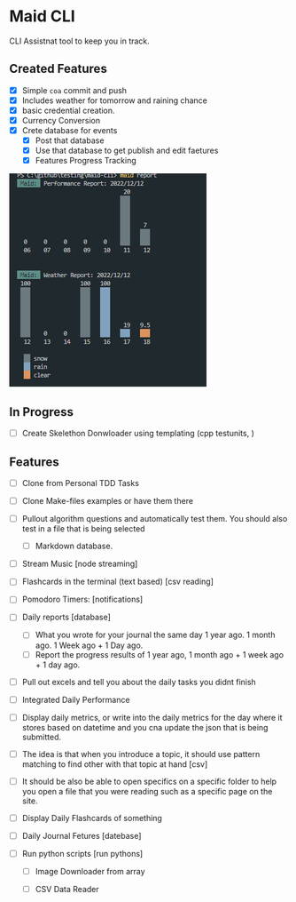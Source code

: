 # Maid CLI

CLI Assistnat tool to keep you in track.


## Created Features

- [x] Simple `coa` commit and push
- [x] Includes weather for tomorrow and raining chance
- [x] basic credential creation.
- [x] Currency Conversion
- [x] Crete database for events
  - [x] Post that database
  - [x] Use that database to get publish and edit faetures
  - [x] Features Progress Tracking

![](./img/2022-12-12-17-14-57.png)

## In Progress

- [ ] Create Skelethon Donwloader using templating (cpp testunits, ) 

## Features

- [ ] Clone from Personal TDD Tasks
- [ ] Clone Make-files examples or have them there


- [ ] Pullout algorithm questions and automatically test them. You should also test in a file that is being selected 
  - [ ] Markdown database.

- [ ] Stream Music [node streaming]
- [ ] Flashcards in the terminal (text based) [csv reading]
- [ ] Pomodoro Timers: [notifications]
- [ ] Daily reports [database]
  - [ ] What you wrote for your journal the same day 1 year ago. 1 month ago. 1 Week ago + 1 Day ago.
  - [ ] Report the progress results of 1 year ago, 1 month ago + 1 week ago + 1 day ago.
- [ ] Pull out excels and tell you about the daily tasks you didnt finish
- [ ] Integrated Daily Performance
- [ ] Display daily metrics, or write into the daily metrics for the day where it stores based on datetime and you cna update the json that is being submitted.
- [ ] The idea is that when you introduce a topic, it should use pattern matching to find other with that topic at hand [csv]
- [ ] It should be also be able to open specifics on a specific folder to help you open a file that you were reading such as a specific page on the site.
- [ ] Display Daily Flashcards of something
- [ ] Daily Journal Fetures [datebase]
- [ ] Run python scripts [run pythons]
  - [ ] Image Downloader from array
  - [ ] CSV Data Reader



